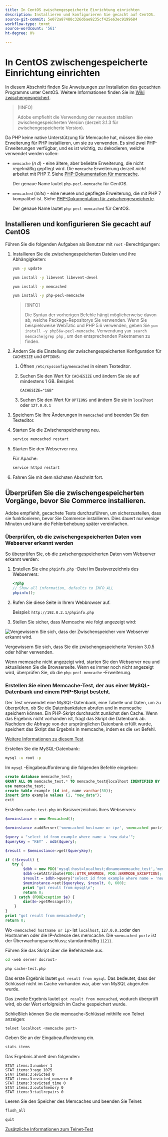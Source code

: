 ```yaml
---
title: In CentOS zwischengespeicherte Einrichtung einrichten
description: Installieren und konfigurieren Sie gecacht auf CentOS.
source-git-commit: 5e072a87480c326d6ae9235cf425e63ec9199684
workflow-type: tm+mt
source-wordcount: '561'
ht-degree: 0%

---
```



# In CentOS zwischengespeicherte Einrichtung einrichten

In diesem Abschnitt finden Sie Anweisungen zur Installation des gecachten Programms unter CentOS. Weitere Informationen finden Sie im [Wiki zwischengespeichert](https://github.com/memcached/old-wiki).

>[!INFO]
>
>Adobe empfiehlt die Verwendung der neuesten stabilen zwischengespeicherten Version (derzeit 3.1.3 für zwischengespeicherte Version).

Da PHP keine native Unterstützung für Memcache hat, müssen Sie eine Erweiterung für PHP installieren, um sie zu verwenden. Es sind zwei PHP-Erweiterungen verfügbar, und es ist wichtig, zu dekodieren, welche verwendet werden sollen:

- `memcache` (_n d_) - eine ältere, aber beliebte Erweiterung, die nicht regelmäßig gepflegt wird.
Die `memcache` Erweiterung derzeit _nicht_ arbeitet mit PHP 7. Siehe [PHP-Dokumentation für memcache](https://www.php.net/manual/en/book.memcache.php).

   Der genaue Name lautet `php-pecl-memcache` für CentOS.

- `memcached` (_mit`d`_) - eine neuere und gepflegte Erweiterung, die mit PHP 7 kompatibel ist. Siehe [PHP-Dokumentation für zwischengespeicherte](https://www.php.net/manual/en/book.memcached.php).

   Der genaue Name lautet `php-pecl-memcached` für CentOS.

## Installieren und konfigurieren Sie gecacht auf CentOS

Führen Sie die folgenden Aufgaben als Benutzer mit `root` -Berechtigungen:

1. Installieren Sie die zwischengespeicherten Dateien und ihre Abhängigkeiten:

   ```bash
   yum -y update
   ```

   ```bash
   yum install -y libevent libevent-devel
   ```

   ```bash
   yum install -y memcached
   ```

   ```bash
   yum install -y php-pecl-memcache
   ```

   >[!INFO]
   >
   >Die Syntax der vorherigen Befehle hängt möglicherweise davon ab, welche Package-Repositorys Sie verwenden. Wenn Sie beispielsweise WebTatic und PHP 5.6 verwenden, geben Sie `yum install -y php56w-pecl-memcache`. Verwendung `yum search memcache|grep php` , um den entsprechenden Paketnamen zu finden.


1. Ändern Sie die Einstellung der zwischengespeicherten Konfiguration für `CACHESIZE` und `OPTIONS`:

   1. Öffnen `/etc/sysconfig/memcached` in einem Texteditor.
   1. Suchen Sie den Wert für `CACHESIZE` und ändern Sie sie auf mindestens 1 GB. Beispiel:

      ```config
      CACHESIZE="1GB"
      ```

   1. Suchen Sie den Wert für `OPTIONS` und ändern Sie sie in `localhost` oder `127.0.0.1`

1. Speichern Sie Ihre Änderungen in `memcached` und beenden Sie den Texteditor.
1. Starten Sie die Zwischenspeicherung neu.

   ```bash
   service memcached restart
   ```

1. Starten Sie den Webserver neu.

   Für Apache:

   ```bash
   service httpd restart
   ```

1. Fahren Sie mit dem nächsten Abschnitt fort.

## Überprüfen Sie die zwischengespeicherten Vorgänge, bevor Sie Commerce installieren.

Adobe empfiehlt, gecachete Tests durchzuführen, um sicherzustellen, dass sie funktionieren, bevor Sie Commerce installieren. Dies dauert nur wenige Minuten und kann die Fehlerbehebung später vereinfachen.

### Überprüfen, ob die zwischengespeicherten Daten vom Webserver erkannt werden

So überprüfen Sie, ob die zwischengespeicherten Daten vom Webserver erkannt werden:

1. Erstellen Sie eine `phpinfo.php` -Datei im Basisverzeichnis des Webservers:

   ```php
   <?php
   // Show all information, defaults to INFO_ALL
   phpinfo();
   ```

1. Rufen Sie diese Seite in Ihrem Webbrowser auf.

   Beispiel: `http://192.0.2.1/phpinfo.php`

1. Stellen Sie sicher, dass Memcache wie folgt angezeigt wird:

![Vergewissern Sie sich, dass der Zwischenspeicher vom Webserver erkannt wird.](../../assets/configuration/memcache.png)

Vergewissern Sie sich, dass Sie die zwischengespeicherte Version 3.0.5 oder höher verwenden.

Wenn memcache nicht angezeigt wird, starten Sie den Webserver neu und aktualisieren Sie die Browserseite. Wenn es immer noch nicht angezeigt wird, überprüfen Sie, ob die `php-pecl-memcache` -Erweiterung.

### Erstellen Sie einen Memcache-Test, der aus einer MySQL-Datenbank und einem PHP-Skript besteht.

Der Test verwendet eine MySQL-Datenbank, eine Tabelle und Daten, um zu überprüfen, ob Sie die Datenbankdaten abrufen und in memcache speichern können. Ein PHP-Skript durchsucht zunächst den Cache. Wenn das Ergebnis nicht vorhanden ist, fragt das Skript die Datenbank ab. Nachdem die Abfrage von der ursprünglichen Datenbank erfüllt wurde, speichert das Skript das Ergebnis in memcache, indem es die `set` Befehl.

[Weitere Informationen zu diesem Test](https://www.digitalocean.com/community/tutorials/how-to-install-and-use-memcache-on-ubuntu-12-04)

Erstellen Sie die MySQL-Datenbank:

```bash
mysql -u root -p
```

Im `mysql` -Eingabeaufforderung die folgenden Befehle eingeben:

```sql
create database memcache_test;
GRANT ALL ON memcache_test.* TO memcache_test@localhost IDENTIFIED BY 'memcache_test';
use memcache_test;
create table example (id int, name varchar(30));
insert into example values (1, "new_data");
exit
```

Erstellen `cache-test.php` im Basisverzeichnis Ihres Webservers:

```php
$meminstance = new Memcached();

$meminstance->addServer('<memcached hostname or ip>', <memcached port>);

$query = "select id from example where name = 'new_data'";
$querykey = "KEY" . md5($query);

$result = $meminstance->get($querykey);

if (!$result) {
   try {
        $dbh = new PDO('mysql:host=localhost;dbname=memcache_test','memcache_test','memcache_test');
        $dbh->setAttribute(PDO::ATTR_ERRMODE, PDO::ERRMODE_EXCEPTION);
        $result = $dbh->query("select id from example where name = 'new_data'")->fetch();
        $meminstance->set($querykey, $result, 0, 600);
        print "got result from mysql\n";
        return 0;
    } catch (PDOException $e) {
        die($e->getMessage());
    }
}
print "got result from memcached\n";
return 0;
```

Wo `<memcached hostname or ip>` ist `localhost`, `127.0.0.1`oder den Hostnamen oder die IP-Adresse des memcache. Die `<memcached port>` ist der Überwachungsanschluss; standardmäßig `11211`.

Führen Sie das Skript über die Befehlszeile aus.

```bash
cd <web server docroot>
```

```bash
php cache-test.php
```

Das erste Ergebnis lautet `got result from mysql`. Das bedeutet, dass der Schlüssel nicht im Cache vorhanden war, aber von MySQL abgerufen wurde.

Das zweite Ergebnis lautet `got result from memcached`, wodurch überprüft wird, ob der Wert erfolgreich im Cache gespeichert wurde.

Schließlich können Sie die memcache-Schlüssel mithilfe von Telnet anzeigen:

```bash
telnet localhost <memcache port>
```

Geben Sie an der Eingabeaufforderung ein.

```bash
stats items
```

Das Ergebnis ähnelt dem folgenden:

```terminal
STAT items:3:number 1
STAT items:3:age 1075
STAT items:3:evicted 0
STAT items:3:evicted_nonzero 0
STAT items:3:evicted_time 0
STAT items:3:outofmemory 0
STAT items:3:tailrepairs 0
```

Leeren Sie den Speicher des Memcaches und beenden Sie Telnet:

```bash
flush_all
```

```bash
quit
```

[Zusätzliche Informationen zum Telnet-Test](https://darkcoding.net/software/memcached-list-all-keys/)
